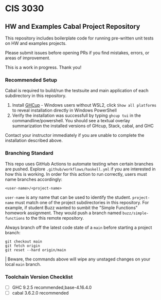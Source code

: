 # CIS 3030
## HW and Examples Cabal Project Repository

This repository includes boilerplate code for running pre-written unit tests on HW and examples projects.

Please submit issues before opening PRs if you find mistakes, errors, or areas of improvement.

This is a work in progress. Thank you!

### Recommended Setup
Cabal is required to build/run the testsuite and main application of each subdirectory in this repository.
1. Install [GHCup](https://www.haskell.org/ghcup/)
        - Windows users without WSL2, click  `Show all platforms` to reveal installation directly in Windows PowerShell
2. Verify the installation was successfull by typing `ghcup tui` in the commandline/powershell. You should see a textual overlay summarization the installed versions of GHcup, Stack, cabal, and GHC

Contact your instructor immediately if you are unable to complete the installation described above. 

### Branching Standard
This repo uses GitHub Actions to automate testing when certain branches are pushed. Explore `.github/workflows/haskell.yml` if you are interested in how this is working. In order for this action to run correctly, users must name branches accordingly:
```
<user-name>/<project-name>
```
`user-name` is any name that can be used to identify the student.  `project-name` must match one of the project subdirectories in this repository. For example, if student Buzz wanted to sumbit the "Simple Functions" homework assignment. They would push a branch named `buzz/simple-functions` to the this remote repository.

Always branch off the latest code state of a `main` before starting a project branch:

```
git checkout main
git fetch origin 
git reset --hard origin/main
```
| Beware, the commands above will wipe any unstaged changes on your local `main` branch. 

### Toolchain Version Checklist
- [ ]  GHC   9.2.5           recommended,base-4.16.4.0  
- [ ]  cabal 3.6.2.0         recommended     

